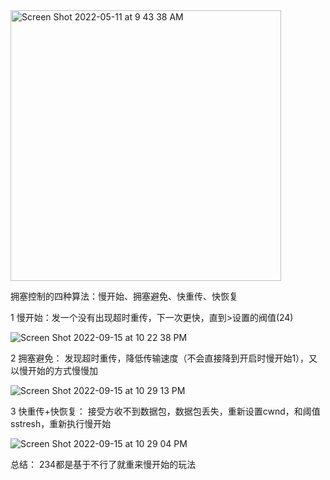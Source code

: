<img width="433" alt="Screen Shot 2022-05-11 at 9 43 38 AM" src="https://user-images.githubusercontent.com/59748598/167903181-65ae756b-ca33-4de2-a6b3-d19b76506763.png">

拥塞控制的四种算法：慢开始、拥塞避免、快重传、快恢复

1 慢开始：发一个没有出现超时重传，下一次更快，直到>设置的阀值(24)

![Screen Shot 2022-09-15 at 10 22 38 PM](https://user-images.githubusercontent.com/59748598/190562592-34e959f6-65a7-407a-9938-428ef75bb565.png)

2 拥塞避免： 发现超时重传，降低传输速度（不会直接降到开启时慢开始1），又以慢开始的方式慢慢加

![Screen Shot 2022-09-15 at 10 29 13 PM](https://user-images.githubusercontent.com/59748598/190563358-e9677055-2425-42a8-9b1c-8d86150bfe5f.png)

3 快重传+快恢复： 接受方收不到数据包，数据包丢失，重新设置cwnd，和阈值sstresh，重新执行慢开始


![Screen Shot 2022-09-15 at 10 29 04 PM](https://user-images.githubusercontent.com/59748598/190563337-902574df-9def-4421-b0d9-0ebeb7138307.png)


总结： 234都是基于不行了就重来慢开始的玩法

